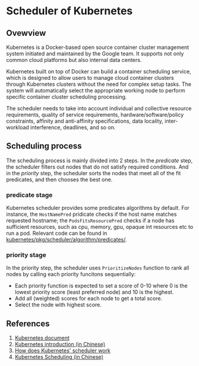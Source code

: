 # Scheduler of Kubernetes

## Ovewview

Kubernetes is a Docker-based open source container cluster management system initiated and maintained by the Google team. It supports not only common cloud platforms but also internal data centers.

Kubernetes built on top of Docker can build a container scheduling service, which is designed to allow users to manage cloud container clusters through Kubernetes clusters without the need for complex setup tasks. The system will automatically select the appropriate working node to perform specific container cluster scheduling processing.

The scheduler needs to take into account individual and collective resource requirements, quality of service requirements, hardware/software/policy constraints, affinity and anti-affinity specifications, data locality, inter-workload interference, deadlines, and so on.

## Scheduling process

The scheduling process is mainly divided into 2 steps. In the _predicate_ step, the scheduler filters out nodes that do not satisfy required conditions. And in the _priority_ step, the scheduler sorts the nodes that meet all of the fit predicates, and then chooses the best one.

### predicate stage

Kubernetes scheduler provides some predicates algorithms by default. For instance, the `HostNamePred` pridicate checks if the host name matches requested hostname; the `PodsFitsResourcePred` checks if a node has sufficient resources, such as cpu, memory, gpu, opaque int resources etc to run a pod. Relevant code can be found in [kubernetes/pkg/scheduler/algorithm/predicates/](https://github.com/kubernetes/kubernetes/tree/master/pkg/scheduler/algorithm/predicates).

### priority stage

In the priority step, the scheduler uses `PrioritizeNodes` function to rank all nodes by calling each priority funcitons sequentially:
- Each priority function is expected to set a score of 0-10 where 0 is the lowest priority score (least preferred node) and 10 is the highest.
- Add all (weighted) scores for each node to get a total score.
- Select the node with highest score.

## References
1. [Kubernetes document](https://kubernetes.io/docs/reference/command-line-tools-reference/kube-scheduler/)
2. [Kubernetes introduction (in Chinese)](https://yeasy.gitbooks.io/docker_practice/kubernetes/)
3. [How does Kubernetes' scheduler work](http://carmark.github.io/2015/12/21/How-does-Kubernetes-scheduler-work/)
4. [Kubernetes Scheduling (in Chinese)](https://zhuanlan.zhihu.com/p/27754017)